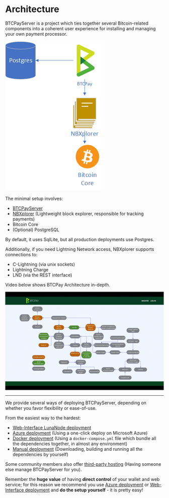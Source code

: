 # Architecture

BTCPayServer is a project which ties together several Bitcoin-related components into a coherent user experience for installing and managing your own payment processor.

![Architecture](./img/Architecture.png)

The minimal setup involves:

* [BTCPayServer](https://github.com/btcpayserver/btcpayserver)
* [NBXplorer](https://github.com/dgarage/NBXplorer) (Lightweight block explorer, responsible for tracking payments)
* Bitcoin Core
* (Optional) PostgreSQL

By default, it uses SqlLite, but all production deployments use Postgres.

Additionally, if you need Lightning Network access, NBXplorer supports connections to:

* C-Lightning (via unix sockets)
* Lightning Charge
* LND (via the REST interface)

Video below shows BTCPay Architecture in-depth.

[![BTCPay Architecture](./img/btcpay-architecture-advancing-bitcoin.png)](https://www.youtube.com/watch?v=Up0dvorzSNM)

---

We provide several ways of deploying BTCPayServer, depending on whether you favor flexibility or ease-of-use.

From the easiest way to the hardest:

* [Web-Interface LunaNode deployment](LunaNodeWebDeployment.md)
* [Azure deployment](AzureDeployment.md) (Using a one-click deploy on Microsoft Azure)
* [Docker deployment](https://github.com/btcpayserver/btcpayserver-docker/blob/master/README.md) (Using a `docker-compose.yml` file which bundle all the dependencies together, in almost any environment)
* [Manual deployment](ManualDeployment.md) (Downloading, building and running all the dependencies by yourself)

Some community members also offer [third-party hosting](ThirdPartyHosting.md) (Having someone else manage BTCPayServer for you).

Remember the **huge value** of having **direct control** of your wallet and web service; for this reason we recommend you use [Azure deployment](AzureDeployment.md) or [Web-Interface deployment](LunaNodeWebDeployment.md) and **do the setup yourself** - it is pretty easy!
